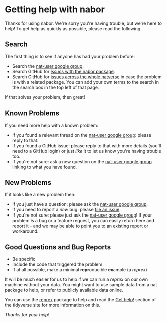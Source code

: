 # Getting help with nabor

Thanks for using nabor. We're sorry you're having trouble, but
we're here to help! To get help as quickly as possible, please read the following.

## Search
The first thing is to see if anyone has had your problem before:

* Search the [nat-user google group](https://groups.google.com/forum/#!forum/nat-user).
* Search GitHub for [_issues_ with the nabor package](https://github.com/natverse/nabor/issues).
* Search GitHub for [issues across the whole natverse](https://github.com/search?q=user%3Anatverse&type=Issues) in case 
  the problem is with a related package. You can add your own terms to the search 
  in the search box in the top left of that page.

If that solves your problem, then great! 

## Known Problems
If you need more help with a known problem:

* If you found a relevant thread on the [nat-user google group](https://groups.google.com/forum/#!forum/nat-user):
  please reply to that. 
* If you found a GitHub issue:
  please reply to that with more details (you'll need to a GitHub login) or just _like_ it to let us know you're having trouble too.
* If you're not sure:
  ask a new question on the [nat-user google group](https://groups.google.com/forum/#!forum/nat-user)
  linking to what you have found.


## New Problems
If it looks like a new problem then:

* If you just have a question:
  please ask the [nat-user google group](https://groups.google.com/forum/#!forum/nat-user).
* If you need to report a *new* bug:
  please [file an issue](https://github.com/natverse/nabor/issues/new).
* If you're not sure:
  please just ask the [nat-user google group](https://groups.google.com/forum/#!forum/nat-user)! If your 
  problem _is_ a bug or a feature request, you can easily return here and 
  report it - and we may be able to point you to an existing report or workaround.

## Good Questions and Bug Reports

* Be specific
* Include the code that triggered the problem
* If at all possible, make a minimal **repr**oducible **ex**ample (a *reprex*)

It will be much easier for us to help if we can run a *reprex* on 
our own machine without your data. You might want to use sample data 
from a nat package to help, or refer to publicly available data online.

You can use the [reprex](https://reprex.tidyverse.org/) package to help 
and read the [Get help!](https://www.tidyverse.org/help/)
section of the tidyverse site for more information on this.

*Thanks for your help!*
